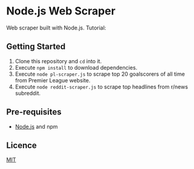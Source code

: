 # Node.js Web Scraper

Web scraper built with Node.js. Tutorial:

## Getting Started

1. Clone this repository and `cd` into it.
2. Execute `npm install` to download dependencies.
3. Execute `node pl-scraper.js` to scrape top 20 goalscorers of all time from Premier League website.
4. Execute `node reddit-scraper.js` to scrape top headlines from r/news subreddit.

## Pre-requisites

- [Node.js](https://nodejs.org/en) and npm

## Licence

[MIT](https://opensource.org/licenses/MIT)


